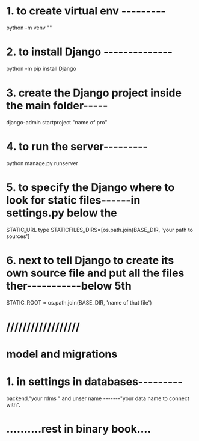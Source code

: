 # 1. to create virtual env --------- 
python -m venv "<name>"

# 2. to install Django --------------
python -m pip install Django

# 3. create the Django project inside the main folder-----
django-admin startproject "name of pro"

# 4. to run the server---------
python manage.py runserver

# 5. to specify the Django where to look for static files------in settings.py below the 
STATIC_URL type STATICFILES_DIRS=[os.path.join(BASE_DIR, 'your path to sources']

# 6. next to tell Django to create its own source file and put all the files ther-----------below 5th 
STATIC_ROOT = os.path.join(BASE_DIR, 'name of that file')

# //////////////////

# model and migrations

# 1. in settings in databases---------
backend."your rdms <postgresql>" and unser name -------"your data name to connect with".
# ..........rest in binary book....
